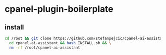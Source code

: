 # cpanel-plugin-boilerplate


## install

```bash
cd /root && git clone https://github.com/stefanpejcic/cpanel-ai-assistant/ && \
  cd cpanel-ai-assistant && bash INSTALL.sh && \
  rm -rf /root/cpanel-ai-assistant
```
